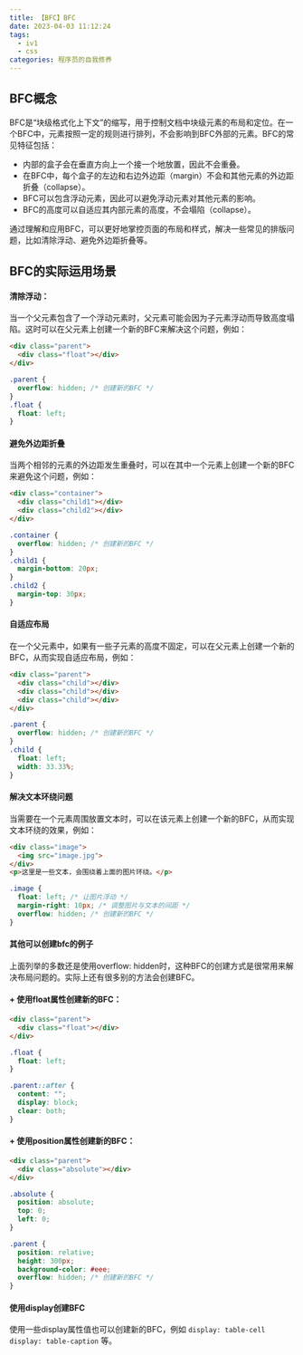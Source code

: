 ```yaml
---
title: 【BFC】BFC
date: 2023-04-03 11:12:24
tags: 
  - iv1
  - css
categories: 程序员的自我修养
---
```


## BFC概念

BFC是“块级格式化上下文”的缩写，用于控制文档中块级元素的布局和定位。在一个BFC中，元素按照一定的规则进行排列，不会影响到BFC外部的元素。BFC的常见特征包括：

+ 内部的盒子会在垂直方向上一个接一个地放置，因此不会重叠。
+ 在BFC中，每个盒子的左边和右边外边距（margin）不会和其他元素的外边距折叠（collapse）。
+ BFC可以包含浮动元素，因此可以避免浮动元素对其他元素的影响。
+ BFC的高度可以自适应其内部元素的高度，不会塌陷（collapse）。

通过理解和应用BFC，可以更好地掌控页面的布局和样式，解决一些常见的排版问题，比如清除浮动、避免外边距折叠等。

## BFC的实际运用场景

#### 清除浮动：
当一个父元素包含了一个浮动元素时，父元素可能会因为子元素浮动而导致高度塌陷。这时可以在父元素上创建一个新的BFC来解决这个问题，例如：
```html
<div class="parent">
  <div class="float"></div>
</div>
```

```css
.parent {
  overflow: hidden; /* 创建新的BFC */
}
.float {
  float: left;
}
```

#### 避免外边距折叠
当两个相邻的元素的外边距发生重叠时，可以在其中一个元素上创建一个新的BFC来避免这个问题，例如：
```html
<div class="container">
  <div class="child1"></div>
  <div class="child2"></div>
</div>
```

```css
.container {
  overflow: hidden; /* 创建新的BFC */
}
.child1 {
  margin-bottom: 20px;
}
.child2 {
  margin-top: 30px;
}
```
#### 自适应布局
在一个父元素中，如果有一些子元素的高度不固定，可以在父元素上创建一个新的BFC，从而实现自适应布局，例如：
```html
<div class="parent">
  <div class="child"></div>
  <div class="child"></div>
  <div class="child"></div>
</div>
```

```css
.parent {
  overflow: hidden; /* 创建新的BFC */
}
.child {
  float: left;
  width: 33.33%;
}
```

#### 解决文本环绕问题
当需要在一个元素周围放置文本时，可以在该元素上创建一个新的BFC，从而实现文本环绕的效果，例如：
```html
<div class="image">
  <img src="image.jpg">
</div>
<p>这里是一些文本，会围绕着上面的图片环绕。</p>
```

```css
.image {
  float: left; /* 让图片浮动 */
  margin-right: 10px; /* 调整图片与文本的间距 */
  overflow: hidden; /* 创建新的BFC */
}
```

#### 其他可以创建bfc的例子

上面列举的多数还是使用overflow: hidden时，这种BFC的创建方式是很常用来解决布局问题的。实际上还有很多别的方法会创建BFC。

#### + 使用float属性创建新的BFC：
```html
<div class="parent">
  <div class="float"></div>
</div>
```
```css
.float {
  float: left;
}

.parent::after {
  content: "";
  display: block;
  clear: both;
}
```
#### + 使用position属性创建新的BFC：
```html
<div class="parent">
  <div class="absolute"></div>
</div>
```

```css
.absolute {
  position: absolute;
  top: 0;
  left: 0;
}

.parent {
  position: relative;
  height: 300px;
  background-color: #eee;
  overflow: hidden; /* 创建新的BFC */
}

```

#### 使用display创建BFC

使用一些display属性值也可以创建新的BFC，例如
`display: table-cell`
`display: table-caption`
等。

